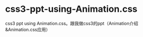 # css3-ppt-using-Animation.css
css3 ppt using Animation.css。跟我做css3的ppt（Animation介绍&amp;Animation.css应用）
